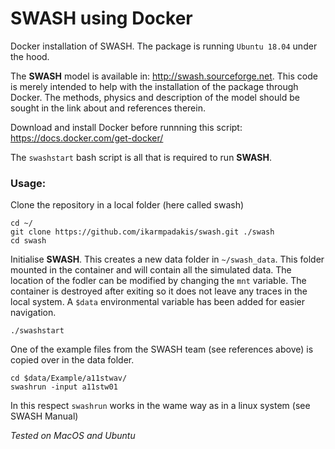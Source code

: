 # SWASH using Docker
Docker installation of SWASH. The package is running  `Ubuntu 18.04` under the hood.

The **SWASH** model is available in: http://swash.sourceforge.net.
This code is merely intended to help with the installation of the
package through Docker. The methods, physics and description of the model
should be sought in the link about and references therein.

Download and install Docker before runnning this script:
https://docs.docker.com/get-docker/

The `swashstart` bash script is all that is required to run **SWASH**.

### Usage:

Clone the repository in a local folder (here called swash)
```
cd ~/
git clone https://github.com/ikarmpadakis/swash.git ./swash
cd swash
```
Initialise **SWASH**. This creates a new data folder in `~/swash_data`. This folder mounted in the container and will contain all the simulated data. The location of the fodler can be modified by changing the `mnt` variable. The container is destroyed after exiting so it does not leave any traces in the local system. 
A `$data` environmental variable has been added for easier navigation.
```
./swashstart
```
One of the example files from the SWASH team (see references above) is copied over in the data folder.
```
cd $data/Example/a11stwav/
swashrun -input a11stw01
```
In this respect `swashrun` works in the wame way as in a linux system (see SWASH Manual)

*Tested on MacOS and Ubuntu*
